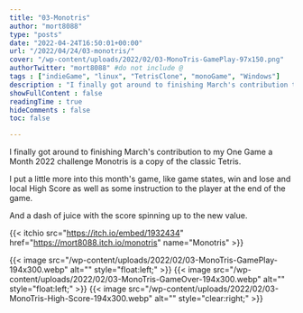 ```yaml
---
title: "03-Monotris"
author: "mort8088"
type: "posts"
date: "2022-04-24T16:50:01+00:00"
url: "/2022/04/24/03-monotris/"
cover: "/wp-content/uploads/2022/02/03-MonoTris-GamePlay-97x150.png"
authorTwitter: "mort8088" #do not include @
tags : ["indieGame", "linux", "TetrisClone", "monoGame", "Windows"]
description : "I finally got around to finishing March's contribution to my One Game a Month 2022 challenge Monotris is a copy of the classic Tetris."
showFullContent : false
readingTime : true
hideComments : false
toc: false

---
```


I finally got around to finishing March's contribution to my One Game a Month 2022 challenge Monotris is a copy of the classic Tetris.

I put a little more into this month's game, like game states, win and lose and local High Score as well as some instruction to the player at the end of the game.

And a dash of juice with the score spinning up to the new value.

{{< itchio src="https://itch.io/embed/1932434" href="https://mort8088.itch.io/monotris" name="Monotris" >}}

{{< image src="/wp-content/uploads/2022/02/03-MonoTris-GamePlay-194x300.webp" alt="" style="float:left;" >}}
{{< image src="/wp-content/uploads/2022/02/03-MonoTris-GameOver-194x300.webp" alt="" style="float:left;" >}}
{{< image src="/wp-content/uploads/2022/02/03-MonoTris-High-Score-194x300.webp" alt="" style="clear:right;" >}}
